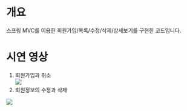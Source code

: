 # 개요
스프링 MVC를 이용한 회원가입/목록/수정/삭제/상세보기를 구현한 코드입니다.<br>

# 시연 영상
1. 회원가입과 취소 <br>
<img src="https://user-images.githubusercontent.com/94151256/156819232-e0083d22-7b1c-41de-a66d-a09c07f70712.gif"><br>
2. 회원정보의 수정과 삭제 <br>
<img src="https://user-images.githubusercontent.com/94151256/156819599-0e3fbd73-35af-4039-ad85-e044e7a501e3.gif">
